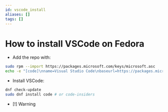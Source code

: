 ```yaml
---
id: vscode_install
aliases: []
tags: []
---
```


# How to install VSCode on Fedora

- Add the repo with:

```bash
sudo rpm --import https://packages.microsoft.com/keys/microsoft.asc
echo -e "[code]\nname=Visual Studio Code\nbaseurl=https://packages.microsoft.com/yumrepos/vscode\nenabled=1\ngpgcheck=1\ngpgkey=https://packages.microsoft.com/keys/microsoft.asc" | sudo tee /etc/yum.repos.d/vscode.repo > /dev/null
```

- Install VSCode:

```bash
dnf check-update
sudo dnf install code # or code-insiders
```

- [!] Warning
